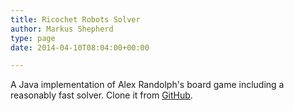 ```yaml
---
title: Ricochet Robots Solver
author: Markus Shepherd
type: page
date: 2014-04-10T08:04:00+00:00

---
```

A Java implementation of Alex Randolph's board game including a reasonably fast solver. Clone it from <a title="Ricochet Robots" href="https://github.com/MarkusSchepke/RicochetRobots" target="_blank">GitHub</a>.